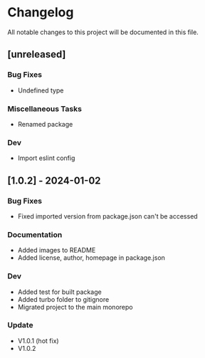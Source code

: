 # Changelog

All notable changes to this project will be documented in this file.

## [unreleased]

### Bug Fixes

- Undefined type

### Miscellaneous Tasks

- Renamed package

### Dev

- Import eslint config

## [1.0.2] - 2024-01-02

### Bug Fixes

- Fixed imported version from package.json can't be accessed

### Documentation

- Added images to README
- Added license, author, homepage in package.json

### Dev

- Added test for built package
- Added turbo folder to gitignore
- Migrated project to the main monorepo

### Update

- V1.0.1 (hot fix)
- V1.0.2

<!-- generated by git-cliff -->
